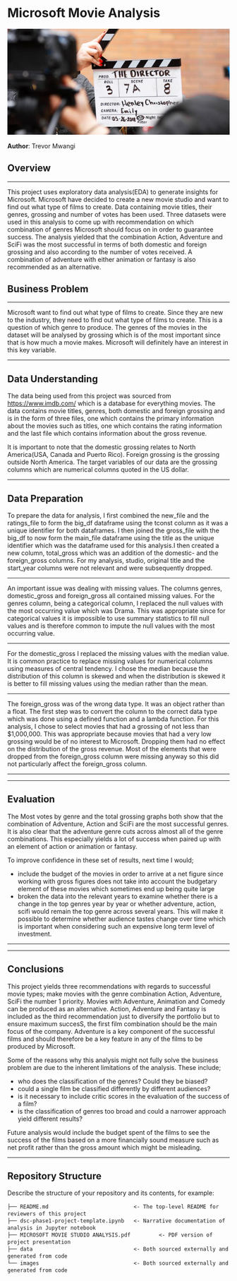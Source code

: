 
# Microsoft Movie Analysis

![director](images/director_shot.jpeg)

**Author**: Trevor Mwangi

## Overview
***

This project uses exploratory data analysis(EDA) to generate insights for Microsoft. Microsoft have decided to create a new movie studio and want to find out what type of films to create. Data containing movie titles, their genres, grossing and number of votes has been used. Three datasets were used in this analysis to come up with recommendation on which combination of genres Microsoft should focus on in order to guarantee success. The analysis yielded that the combination Action, Adventure and SciFi was the most successful in terms of both domestic and foreign grossing and also according to the number of votes received. A combination of adventure with either animation or fantasy is also recommended as an alternative.


## Business Problem
***
Microsoft want to find out what type of films to create. Since they are new to the industry, they need to find out what type of films to create. This is a question of which genre to produce. The genres of the movies in the dataset will be analysed by grossing which is of the most important since that is how much a movie makes. Microsoft will definitely have an interest in this key variable. 



***

## Data Understanding

The data being used from this project was sourced from https://www.imdb.com/ which is a database for everything movies. The data contains movie titles, genres, both domestic and foreign grossing and is in the form of three files, one which contains the primary information about the movies such as titles, one which contains the rating information and the last file which contains information about the gross revenue. 

It is important to note that the domestic grossing relates to North America(USA, Canada and Puerto Rico). Foreign grossing is the grossing outside North America. The target variables of our data are the grossing columns which are numerical columns quoted in the US dollar.
***

## Data Preparation

To prepare the data for analysis, I first combined the new_file and the ratings_file to form the big_df dataframe using the tconst column as it was a unique identifier for both dataframes. I then joined the gross_file with the big_df to now form the main_file dataframe using the title as the unique identifier which was the dataframe used for this analysis.I then created a new column, total_gross which was an addition of the domestic- and the foreign_gross columns. For my analysis, studio, original title and the start_year columns were not relevant and were subsequently dropped.
***

An important issue was dealing with missing values. The columns genres, domestic_gross and foreign_gross all contained missing values. For the genres column, being a categorical column, I replaced the null values with the most occurring value which was Drama. This was appropriate since for categorical values it is impossible to use summary statistics to fill null values and is therefore common to impute the null values with the most occurring value.
***

For the domestic_gross I replaced the missing values with the median value. It is common practice to replace missing values for numerical columns using measures of central tendency. I chose the median because the distribution of this column is skewed and when the distribution is skewed it is better to fill missing values using the median rather than the mean.
***

The foreign_gross was of the wrong data type. It was an object rather than a float. The first step was to convert the column to the correct data type which was done using a defined function and a lambda function. For this analysis, I chose to select movies that had a grossing of not less than $1,000,000. This was appropriate because movies that had a very low grossing would be of no interest to Microsoft. Dropping them had no effect on the distribution of the gross revenue. Most of the elements that were dropped from the foreign_gross column were missing anyway so this did not particularly affect the foreign_gross column.
***
***

## Evaluation

The Most votes by genre and the total grossing graphs both show that the combination of Adventure, Action and SciFi are the most successful genres. It is also clear that the adventure genre cuts across almost all of the genre combinations. This especially yields a lot of success when paired up with an element of action or animation or fantasy.

To improve confidence in these set of results, next time I would;
- include the budget of the movies in order to arrive at a net figure since working with gross figures does not take into account the budgetary element of these movies which sometimes end up being quite large
- broken the data into the relevant years to examine whether there is a change in the top genres year by year or whether adventure, action, scifi would remain the top genre across several years. This will make it possible to determine whether audience tastes change over time which is important when considering such an expensive long term level of investment.


***

***



## Conclusions

This project yields three recommendations with regards to successful movie types;
make movies with the genre combination Action, Adventure, SciFi the number 1 priority. Movies with Adventure, Animation and Comedy can be produced as an alternative. Action, Adventure and Fantasy is included as the third recommendation just to diversify the portfolio but to ensure maximum succesS, the first film combination should be the main focus of the company. Adventure is a key component of the successful films and should therefore be a key feature in any of the films to be produced by Microsoft.

Some of the reasons why this analysis might not fully solve the business problem are due to the inherent limitations of the analysis. These include;
- who does the classification of the genres? Could they be biased?
- could a single film be classified differently by different audiences?
- is it necessary to include critic scores in the evaluation of the success of a film?
- is the classification of genres too broad and could a narrower approach yield different results?

Future analysis would include the budget spent of the films to see the success of the films based on a more financially sound measure such as net profit rather than the gross amount which might be misleading.
***





## Repository Structure

Describe the structure of your repository and its contents, for example:

```
├── README.md                           <- The top-level README for reviewers of this project
├── dsc-phase1-project-template.ipynb   <- Narrative documentation of analysis in Jupyter notebook
├── MICROSOFT MOVIE STUDIO ANALYSIS.pdf         <- PDF version of project presentation
├── data                                <- Both sourced externally and generated from code
└── images                              <- Both sourced externally and generated from code
```
